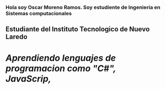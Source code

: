 ### Hola soy Oscar Moreno Ramos. Soy estudiente de Ingenieria en Sistemas computacionales
## Estudiante del Instituto Tecnologico de Nuevo Laredo
# *Aprendiendo lenguajes de programacion como "C#", JavaScrip,*

<!--
**Moreno-R01/Moreno-R01** is a ✨ _special_ ✨ repository because its `README.md` (this file) appears on your GitHub profile.

Here are some ideas to get you started:

- 🔭 I’m currently working on ...
- 🌱 I’m currently learning ...
- 👯 I’m looking to collaborate on ...
- 🤔 I’m looking for help with ...
- 💬 Ask me about ...
- 📫 How to reach me: ...
- 😄 Pronouns: ...
- ⚡ Fun fact: ...
-->
